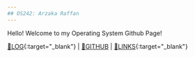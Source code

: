 ```yaml
---
## OS242: Arzaka Raffan
---
```

Hello! Welcome to my Operating System Github Page!

[📃LOG](TXT/mylog.txt){:target="_blank"} | [🤖GITHUB](https://github.com/ArzakaRaffan/os242/) | [🔗LINKS](LINKS/){:target="_blank"}

<br>
